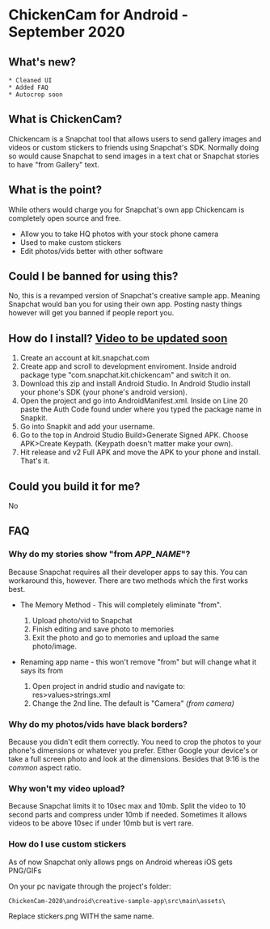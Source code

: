 # ChickenCam for Android - September 2020
    
## What's new?
    * Cleaned UI
    * Added FAQ
    * Autocrop soon
    
## What is ChickenCam?
Chickencam is a Snapchat tool that allows users to send gallery images and videos or custom stickers to friends using Snapchat's SDK. Normally doing so would cause Snapchat to send images in a text chat or Snapchat stories to have "from Gallery" text.

## What is the point?
While others would charge you for Snapchat's own app Chickencam is completely open source and free.
* Allow you to take HQ photos with your stock phone camera
* Used to make custom stickers
* Edit photos/vids better with other software

## Could I be banned for using this?
No, this is a revamped version of Snapchat's creative sample app. Meaning Snapchat would ban you for using their own app. Posting nasty things however will get you banned if people report you.

## How do I install? [Video to be updated soon](https://www.youtube.com/watch?v=2FkhBCqLKNY)
1. Create an account at kit.snapchat.com
2. Create app and scroll to development enviroment. Inside android package type "com.snapchat.kit.chickencam" and switch it on.
3. Download this zip and install Android Studio. In Android Studio install your phone's SDK (your phone's android version).
4. Open the project and go into AndroidManifest.xml. Inside on Line 20 paste the Auth Code found under where you typed the package name in Snapkit.
5. Go into Snapkit and add your username.
6. Go to the top in Android Studio Build>Generate Signed APK. Choose APK>Create Keypath. (Keypath doesn't matter make your own).
7. Hit release and v2 Full APK and move the APK to your phone and install. That's it.

## Could you build it for me?
No

## FAQ

### Why do my stories show "from *APP_NAME*"?
Because Snapchat requires all their developer apps to say this. You can workaround this, however. There are two methods which the first works best.

* The Memory Method - This will completely eliminate "from".
  1. Upload photo/vid to Snapchat
  2. Finish editing and save photo to memories
  3. Exit the photo and go to memories and upload the same photo/image.

* Renaming app name - this won't remove "from" but will change what it says its from
  1. Open project in andrid studio and navigate to: 
     res>values>strings.xml
  2. Change the 2nd line. The default is "Camera" *(from camera)*
  
### Why do my photos/vids have black borders?
Because you didn't edit them correctly. You need to crop the photos to your phone's dimensions or whatever you prefer. Either Google your device's or take a full screen photo and look at the dimensions. Besides that 9:16 is the *common* aspect ratio.

### Why won't my video upload?
Because Snapchat limits it to 10sec max and 10mb. Split the video to 10 second parts and compress under 10mb if needed. Sometimes it allows videos to be above 10sec if under 10mb but is vert rare.

### How do I use custom stickers
As of now Snapchat only allows pngs on Android whereas iOS gets PNG/GIFs

On your pc navigate through the project's folder: 

    ChickenCam-2020\android\creative-sample-app\src\main\assets\

Replace stickers.png WITH the same name.
